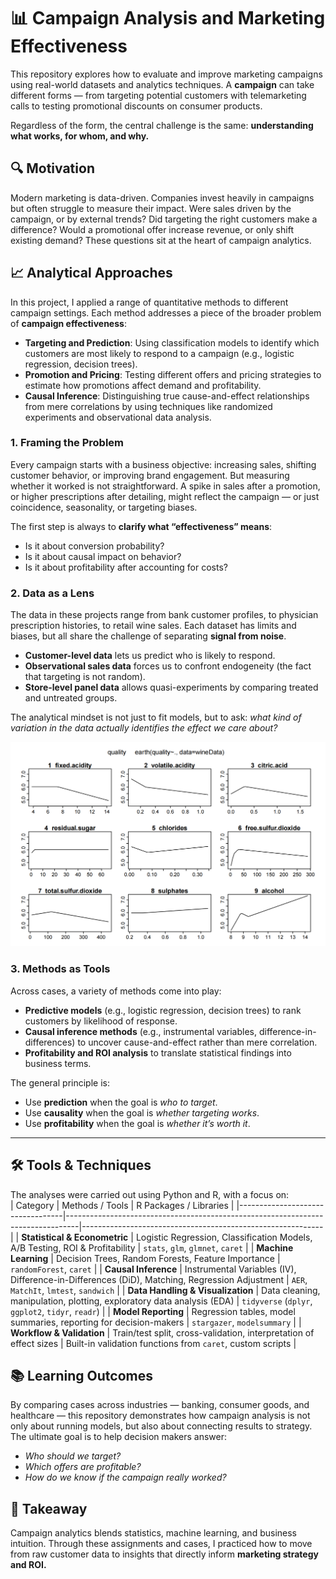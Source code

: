 # 📊 Campaign Analysis and Marketing Effectiveness  

This repository explores how to evaluate and improve marketing campaigns using real-world datasets and analytics techniques. A **campaign** can take different forms — from targeting potential customers with telemarketing calls to testing promotional discounts on consumer products. 

Regardless of the form, the central challenge is the same: **understanding what works, for whom, and why.**  

## 🔍 Motivation  
Modern marketing is data-driven. Companies invest heavily in campaigns but often struggle to measure their impact. Were sales driven by the campaign, or by external trends? Did targeting the right customers make a difference? Would a promotional offer increase revenue, or only shift existing demand? These questions sit at the heart of campaign analytics.  

## 📈 Analytical Approaches  
In this project, I applied a range of quantitative methods to different campaign settings. Each method addresses a piece of the broader problem of **campaign effectiveness**:  

- **Targeting and Prediction**: Using classification models to identify which customers are most likely to respond to a campaign (e.g., logistic regression, decision trees).  
- **Promotion and Pricing**: Testing different offers and pricing strategies to estimate how promotions affect demand and profitability.  
- **Causal Inference**: Distinguishing true cause-and-effect relationships from mere correlations by using techniques like randomized experiments and observational data analysis.  

### 1. Framing the Problem  
Every campaign starts with a business objective: increasing sales, shifting customer behavior, or improving brand engagement. But measuring whether it worked is not straightforward. A spike in sales after a promotion, or higher prescriptions after detailing, might reflect the campaign — or just coincidence, seasonality, or targeting biases.  

The first step is always to **clarify what “effectiveness” means**:  
- Is it about conversion probability?  
- Is it about causal impact on behavior?  
- Is it about profitability after accounting for costs?  

### 2. Data as a Lens  
The data in these projects range from bank customer profiles, to physician prescription histories, to retail wine sales. Each dataset has limits and biases, but all share the challenge of separating **signal from noise**.  

- **Customer-level data** lets us predict who is likely to respond.  
- **Observational sales data** forces us to confront endogeneity (the fact that targeting is not random).  
- **Store-level panel data** allows quasi-experiments by comparing treated and untreated groups.  

The analytical mindset is not just to fit models, but to ask: *what kind of variation in the data actually identifies the effect we care about?*

![Evaluating Promotions 1](evaluating_promotions_1.png)

### 3. Methods as Tools  
Across cases, a variety of methods come into play:  
- **Predictive models** (e.g., logistic regression, decision trees) to rank customers by likelihood of response.  
- **Causal inference methods** (e.g., instrumental variables, difference-in-differences) to uncover cause-and-effect rather than mere correlation.  
- **Profitability and ROI analysis** to translate statistical findings into business terms.  

The general principle is:  
- Use **prediction** when the goal is *who to target*.  
- Use **causality** when the goal is *whether targeting works*.  
- Use **profitability** when the goal is *whether it’s worth it*.  

---

## 🛠️ Tools & Techniques  
The analyses were carried out using Python and R, with a focus on:  
| Category                         | Methods / Tools                                                                 | R Packages / Libraries                                     |
|----------------------------------|---------------------------------------------------------------------------------|------------------------------------------------------------|
| **Statistical & Econometric**    | Logistic Regression, Classification Models, A/B Testing, ROI & Profitability    | `stats`, `glm`, `glmnet`, `caret`                          |
| **Machine Learning**              | Decision Trees, Random Forests, Feature Importance                              | `randomForest`, `caret`                                    |
| **Causal Inference**             | Instrumental Variables (IV), Difference-in-Differences (DiD), Matching, Regression Adjustment | `AER`, `MatchIt`, `lmtest`, `sandwich`                    |
| **Data Handling & Visualization** | Data cleaning, manipulation, plotting, exploratory data analysis (EDA)          | `tidyverse` (`dplyr`, `ggplot2`, `tidyr`, `readr`)         |
| **Model Reporting**              | Regression tables, model summaries, reporting for decision-makers                | `stargazer`, `modelsummary`                                |
| **Workflow & Validation**        | Train/test split, cross-validation, interpretation of effect sizes               | Built-in validation functions from `caret`, custom scripts |

## 📚 Learning Outcomes  
By comparing cases across industries — banking, consumer goods, and healthcare — this repository demonstrates how campaign analysis is not only about running models, but also about connecting results to strategy. The ultimate goal is to help decision makers answer:  

- *Who should we target?*  
- *Which offers are profitable?*  
- *How do we know if the campaign really worked?*  

## 🚀 Takeaway  
Campaign analytics blends statistics, machine learning, and business intuition. Through these assignments and cases, I practiced how to move from raw customer data to insights that directly inform **marketing strategy and ROI.**  
